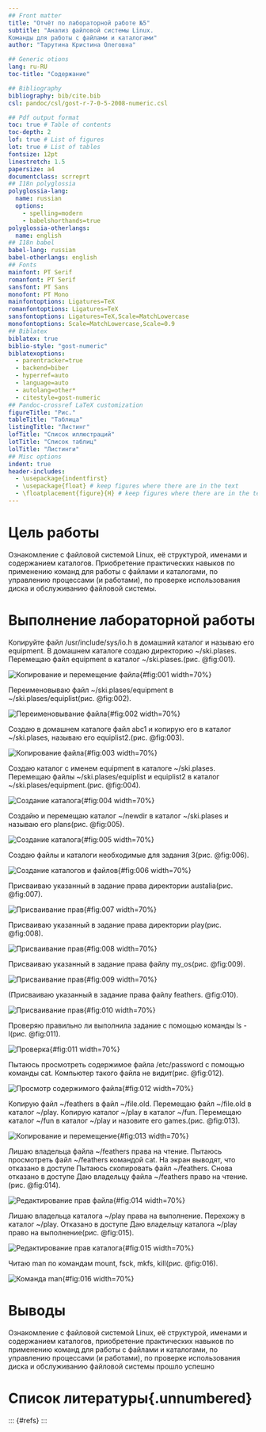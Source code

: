 ```yaml
---
## Front matter
title: "Отчёт по лабораторной работе №5"
subtitle: "Анализ файловой системы Linux.
Команды для работы с файлами и каталогами"
author: "Тарутина Кристина Олеговна"

## Generic otions
lang: ru-RU
toc-title: "Содержание"

## Bibliography
bibliography: bib/cite.bib
csl: pandoc/csl/gost-r-7-0-5-2008-numeric.csl

## Pdf output format
toc: true # Table of contents
toc-depth: 2
lof: true # List of figures
lot: true # List of tables
fontsize: 12pt
linestretch: 1.5
papersize: a4
documentclass: scrreprt
## I18n polyglossia
polyglossia-lang:
  name: russian
  options:
	- spelling=modern
	- babelshorthands=true
polyglossia-otherlangs:
  name: english
## I18n babel
babel-lang: russian
babel-otherlangs: english
## Fonts
mainfont: PT Serif
romanfont: PT Serif
sansfont: PT Sans
monofont: PT Mono
mainfontoptions: Ligatures=TeX
romanfontoptions: Ligatures=TeX
sansfontoptions: Ligatures=TeX,Scale=MatchLowercase
monofontoptions: Scale=MatchLowercase,Scale=0.9
## Biblatex
biblatex: true
biblio-style: "gost-numeric"
biblatexoptions:
  - parentracker=true
  - backend=biber
  - hyperref=auto
  - language=auto
  - autolang=other*
  - citestyle=gost-numeric
## Pandoc-crossref LaTeX customization
figureTitle: "Рис."
tableTitle: "Таблица"
listingTitle: "Листинг"
lofTitle: "Список иллюстраций"
lotTitle: "Список таблиц"
lolTitle: "Листинги"
## Misc options
indent: true
header-includes:
  - \usepackage{indentfirst}
  - \usepackage{float} # keep figures where there are in the text
  - \floatplacement{figure}{H} # keep figures where there are in the text
---
```


# Цель работы

Ознакомление с файловой системой Linux, её структурой, именами и содержанием
каталогов. Приобретение практических навыков по применению команд для работы
с файлами и каталогами, по управлению процессами (и работами), по проверке использования диска и обслуживанию файловой системы.


# Выполнение лабораторной работы

Копируйте файл /usr/include/sys/io.h в домашний каталог и называю его
equipment. 
В домашнем каталоге создаю директорию ~/ski.plases.
Перемещаю файл equipment в каталог ~/ski.plases.(рис. @fig:001).

![Копирование и перемещение файла](image/image1.png){#fig:001 width=70%}

Переименовываю файл ~/ski.plases/equipment в ~/ski.plases/equiplist(рис. @fig:002).

![Переименовывание файла](image/image2.png){#fig:002 width=70%}

Создаю в домашнем каталоге файл abc1 и копирую его в каталог
~/ski.plases, называю его equiplist2.(рис. @fig:003).

![Копирование файла](image/image3.png){#fig:003 width=70%}

Создаю каталог с именем equipment в каталоге ~/ski.plases.
Перемещаю файлы ~/ski.plases/equiplist и equiplist2 в каталог
~/ski.plases/equipment.(рис. @fig:004).

![Создание каталога](image/image4.png){#fig:004 width=70%}

Создайю и перемещаю каталог ~/newdir в каталог ~/ski.plases и называю
его plans(рис. @fig:005).

![Создание каталога](image/image5.png){#fig:005 width=70%}

Создаю файлы и каталоги необходимые для задания 3(рис. @fig:006).

![Создание каталогов и файлов](image/image6.png){#fig:006 width=70%}

Присваиваю указанный в задание права директории austalia(рис. @fig:007).

![Присваивание прав](image/image7.png){#fig:007 width=70%}

Присваиваю указанный в задание права директории play(рис. @fig:008).

![Присваивание прав](image/image8.png){#fig:008 width=70%}

Присваиваю указанный в задание права файлу my_os(рис. @fig:009).

![Присваивание прав](image/image9.png){#fig:009 width=70%}

(Присваиваю указанный в задание права файлу feathers. @fig:010).

![Присваивание прав](image/image10.png){#fig:010 width=70%}

Проверяю правильно ли выполнила задание с помощью команды ls -l(рис. @fig:011).

![Проверка](image/image11.png){#fig:011 width=70%}

Пытаюсь просмотреть содержимое файла /etc/password с помощью команды cat. Компьютер такого файла не видит(рис. @fig:012).

![Просмотр содержимого файла](image/image12.png){#fig:012 width=70%}

Копирую файл ~/feathers в файл ~/file.old.
Перемещаю файл ~/file.old в каталог ~/play.
Копирую каталог ~/play в каталог ~/fun.
Перемещаю каталог ~/fun в каталог ~/play и назовите его games.(рис. @fig:013).

![Копирование и перемещение](image/image13.png){#fig:013 width=70%}

Лишаю владельца файла ~/feathers права на чтение.
Пытаюсь просмотреть файл ~/feathers командой cat. На экран выводят, что отказано в доступе
Пытаюсь скопировать файл ~/feathers. Снова отказано в доступе
Даю владельцу файла ~/feathers право на чтение.
(рис. @fig:014).

![Редактирование прав файла](image/image14.png){#fig:014 width=70%}

Лишаю владельца каталога ~/play права на выполнение.
Перехожу в каталог ~/play. Отказано в доступе
Даю владельцу каталога ~/play право на выполнение(рис. @fig:015).

![Редактирование прав каталога](image/image15.png){#fig:015 width=70%}

Читаю man по командам mount, fsck, mkfs, kill(рис. @fig:016).

![Команда man](image/image16.png){#fig:016 width=70%}

# Выводы


Ознакомление с файловой системой Linux, её структурой, именами и содержанием
каталогов, приобретение практических навыков по применению команд для работы
с файлами и каталогами, по управлению процессами (и работами), по проверке использования диска и обслуживанию файловой системы прошло успешно

# Список литературы{.unnumbered}

::: {#refs}
:::

